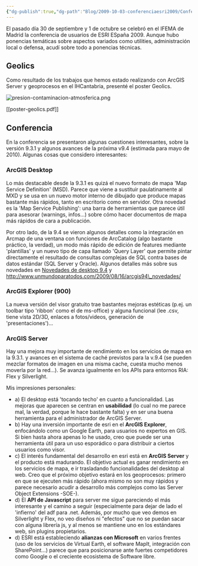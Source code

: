 ```yaml
---
{"dg-publish":true,"dg-path":"Blog/2009-10-03-conferenciaesri2009/Conferencia de usuarios ESRI España 2009.md","permalink":"/blog/2009-10-03-conferenciaesri2009/conferencia-de-usuarios-esri-espana-2009/","title":"Conferencia de usuarios ESRI España 2009","tags":["conferencia"]}
---
```



El pasado día 30 de septiembre y 1 de octubre se celebró en el IFEMA de Madrid la conferencia de usuarios de ESRI ESpaña 2009. Aunque hubo ponencias temáticas sobre aspectos variados como utilities, administración local o defensa, acudí sobre todo a ponencias técnicas. 

## Geolics
Como resultado de los trabajos que hemos estado realizando con ArcGIS Server y geoprocesos en el IHCantabria, presenté el poster Geolics.

![presion-contaminacion-atmosferica.png](/img/user/Me/Blog/2009-10-03-conferenciaesri2009/media/presion-contaminacion-atmosferica.png)

[[poster-geolics.pdf]]

## Conferencia
En la conferencia se presentaron algunas cuestiones interesantes, sobre la versión 9.3.1 y algunos avances de la próxima v9.4 (estimada para mayo de 2010). Algunas cosas que considero interesantes:

### ArcGIS Desktop
Lo más destacable desde la 9.3.1 es quizá el nuevo formato de mapa 'Map Service Definition' (MSD). Parece que viene a sustituir paulatinamente al MXD y se usa en un nuevo motor interno de dibujado que produce mapas bastante más rápidos, tanto en escritorio como en servidor. Otra novedad es la 'Map Service Publishing': una barra de herramientas que parece útil para asesorar (warnings, infos...) sobre cómo hacer documentos de mapa más rápidos de cara a publicación.

Por otro lado, de la 9.4 se vieron algunos detalles como la integración en Arcmap de una ventana con funciones de ArcCatalog (algo bastante práctico, la verdad), un modo más rápido de edición de features mediante 'plantillas' y un nuevo tipo de capa llamado 'Query Layer' que permite pintar directamente el resultado de consultas complejas de SQL contra bases de datos estándar (SQL Server y Oracle). Algunos detalles más sobre sus novedades en [Novedades de desktop 9.4](http://www.esri.com/software/arcgis/whats-new/whats-coming.html) y http://www.unmundoparatodos.com/2009/08/16/arcgis94\_novedades/

### ArcGIS Explorer (900)
La nueva versión del visor gratuito trae bastantes mejoras estéticas (p.ej. un toolbar tipo 'ribbon' como el de ms-office) y alguna funcional (lee .csv, tiene vista 2D/3D, enlaces a fotos/videos, generación de 'presentaciones')...

### ArcGIS Server
Hay una mejora muy importante de rendimiento en los servicios de mapa en la 9.3.1. y avances en el sistema de caché previstos para la v.9.4 (se pueden mezclar formatos de imagen en una misma cache, cuesta mucho menos moverla por la red...). Se avanza igualmente en los APIs para entornos RIA: Flex y Silverlight.

Mis impresiones personales:
- a) El desktop está 'tocando techo' en cuanto a funcionalidad. Las mejoras que aparecen se centran en **usabilidad** (lo cual no me parece mal, la verdad, porque le hace bastante falta) y en ser una buena herramienta para el administrador de ArcGIS Server.
- b) Hay una inversión importante de esri en el **ArcGIS Explorer**, enfocándolo como un Google Earth, para usuarios no expertos en GIS. Si bien hasta ahora apenas lo he usado, creo que puede ser una herramienta útil para un uso esporádico o para distribuir a ciertos usuarios como visor.
- c) El interés fundamental del desarrollo en esri está en **ArcGIS Server** y el producto está madurando. El objetivo actual es ganar rendimiento en los servicios de mapa, e ir trasladando funcionalidades del desktop al web. Creo que el próximo objetivo estará en los geoprocesos: primero en que se ejecuten más rápido (ahora mismo no son muy rápidos y parece necesario acudir a desarrollo más complejos como las Server Object Extensions -SOE-).
- d) El **API de Javascript** para server me sigue pareciendo el más interesante y el camino a seguir (especialmente para dejar de lado el 'infierno' del adf para .net. Además, por mucho que veo demos en Silverlight y Flex, no veo diseños ni "efectos" que no se puedan sacar con alguna librería js, y al menos se mantiene uno en los estándares web, sin plugins propietarios.
- d) ESRI está estableciendo **alianzas con Microsoft** en varios frentes (uso de los servicios de Virtual Earth, el software MapIt, integración con SharePoint...) parece que para posicionarse ante fuertes competidores como Google o el creciente ecosistema de Software libre.

